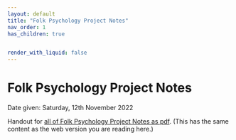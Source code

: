 ```yaml
---
layout: default
title: "Folk Psychology Project Notes"
nav_order: 1
has_children: true


render_with_liquid: false
---
```



# Folk Psychology Project Notes 


Date given: Saturday, 12th November 2022



Handout for 
<a href="/assets/pdf/doc01_handout.pdf">all of Folk Psychology Project Notes as pdf</a>. 
(This has the same content as the web version you are reading here.)




